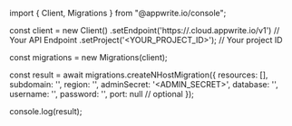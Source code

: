 import { Client, Migrations } from "@appwrite.io/console";

const client = new Client()
    .setEndpoint('https://<REGION>.cloud.appwrite.io/v1') // Your API Endpoint
    .setProject('<YOUR_PROJECT_ID>'); // Your project ID

const migrations = new Migrations(client);

const result = await migrations.createNHostMigration({
    resources: [],
    subdomain: '<SUBDOMAIN>',
    region: '<REGION>',
    adminSecret: '<ADMIN_SECRET>',
    database: '<DATABASE>',
    username: '<USERNAME>',
    password: '<PASSWORD>',
    port: null // optional
});

console.log(result);
